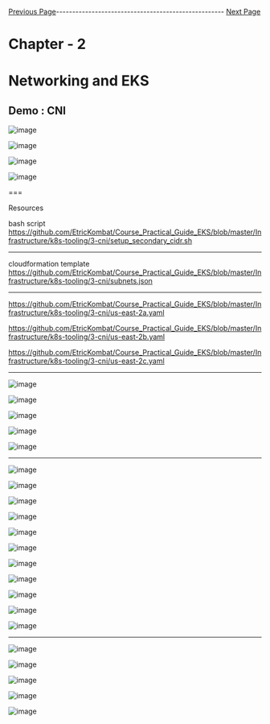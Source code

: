 


[Previous Page](https://github.com/EtricKombat/Course_Practical_Guide_EKS/blob/master/_docs/ch2/CNI_and_eks_integration_with_VPC.md)---------------------------------------------------- [Next Page]()



# Chapter - 2 
# Networking and EKS

## Demo : CNI

![image](https://user-images.githubusercontent.com/33585301/119605817-0c97e480-be0f-11eb-933d-1b9c2f74f089.png)


![image](https://user-images.githubusercontent.com/33585301/119606000-6698aa00-be0f-11eb-9e88-8eb40c9824be.png)


![image](https://user-images.githubusercontent.com/33585301/119605967-541e7080-be0f-11eb-86f3-d49b326c3165.png)

![image](https://user-images.githubusercontent.com/33585301/119606141-a1024700-be0f-11eb-8c95-2740649ca922.png)

===

Resources 

bash script 
https://github.com/EtricKombat/Course_Practical_Guide_EKS/blob/master/Infrastructure/k8s-tooling/3-cni/setup_secondary_cidr.sh




---

cloudformation template 
https://github.com/EtricKombat/Course_Practical_Guide_EKS/blob/master/Infrastructure/k8s-tooling/3-cni/subnets.json


---

https://github.com/EtricKombat/Course_Practical_Guide_EKS/blob/master/Infrastructure/k8s-tooling/3-cni/us-east-2a.yaml

https://github.com/EtricKombat/Course_Practical_Guide_EKS/blob/master/Infrastructure/k8s-tooling/3-cni/us-east-2b.yaml

https://github.com/EtricKombat/Course_Practical_Guide_EKS/blob/master/Infrastructure/k8s-tooling/3-cni/us-east-2c.yaml


_________________________


![image](https://user-images.githubusercontent.com/33585301/119606486-4f0df100-be10-11eb-9616-127055e07470.png)

![image](https://user-images.githubusercontent.com/33585301/119606739-b62ba580-be10-11eb-9bfb-2a6c540caa2c.png)

![image](https://user-images.githubusercontent.com/33585301/119606823-d8bdbe80-be10-11eb-8a3a-233cf80b6e80.png)

![image](https://user-images.githubusercontent.com/33585301/119606949-1884a600-be11-11eb-9c37-226b61bd37aa.png)

![image](https://user-images.githubusercontent.com/33585301/119606966-21757780-be11-11eb-8b80-5eb2d407ec1a.png)


______________

![image](https://user-images.githubusercontent.com/33585301/119607181-77e2b600-be11-11eb-8c87-1307bcb2a507.png)



![image](https://user-images.githubusercontent.com/33585301/119607440-f6d7ee80-be11-11eb-9772-6f2de7249e55.png)


![image](https://user-images.githubusercontent.com/33585301/119607515-1c64f800-be12-11eb-9d9f-95ba0d752a60.png)


![image](https://user-images.githubusercontent.com/33585301/119607805-939a8c00-be12-11eb-80ed-976531b2b910.png)


![image](https://user-images.githubusercontent.com/33585301/119607820-9d23f400-be12-11eb-8625-57e8a3079fa7.png)



![image](https://user-images.githubusercontent.com/33585301/119608045-effdab80-be12-11eb-826d-51bd7bc28df2.png)


![image](https://user-images.githubusercontent.com/33585301/119608074-fee45e00-be12-11eb-8b9c-5d1b3b098c8d.png)


![image](https://user-images.githubusercontent.com/33585301/119608271-4e2a8e80-be13-11eb-85db-c721e1e54b5b.png)


![image](https://user-images.githubusercontent.com/33585301/119608342-70bca780-be13-11eb-9e99-890937ad3409.png)


![image](https://user-images.githubusercontent.com/33585301/119608388-8762fe80-be13-11eb-8675-863b07acda88.png)




![image](https://user-images.githubusercontent.com/33585301/119608487-a95c8100-be13-11eb-8928-af1637c596f5.png)

__________________

![image](https://user-images.githubusercontent.com/33585301/119608741-196b0700-be14-11eb-9afb-be97c956d603.png)


![image](https://user-images.githubusercontent.com/33585301/119608854-44edf180-be14-11eb-9e62-1151a21f5255.png)

![image](https://user-images.githubusercontent.com/33585301/119608916-5d5e0c00-be14-11eb-8ec8-0d24838b7a12.png)


![image](https://user-images.githubusercontent.com/33585301/119608577-d14be480-be13-11eb-8f62-424044d6676b.png)


![image](https://user-images.githubusercontent.com/33585301/119608619-e1fc5a80-be13-11eb-85d0-0774aab9460f.png)


